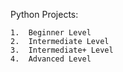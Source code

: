 Python Projects:

    1.  Beginner Level
    2.  Intermediate Level
    3.  Intermediate+ Level
    4.  Advanced Level
